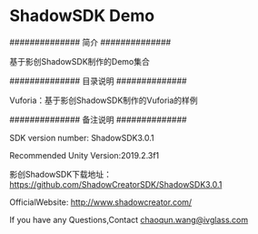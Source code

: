 # ShadowSDK Demo

############## 简介 ##############

基于影创ShadowSDK制作的Demo集合

############## 目录说明 ##############

Vuforia：基于影创ShadowSDK制作的Vuforia的样例

############## 备注说明 ##############

SDK version number: ShadowSDK3.0.1

Recommended Unity Version:2019.2.3f1

影创ShadowSDK下载地址：https://github.com/ShadowCreatorSDK/ShadowSDK3.0.1

OfficialWebsite: http://www.shadowcreator.com/

If you have any Questions,Contact chaoqun.wang@ivglass.com